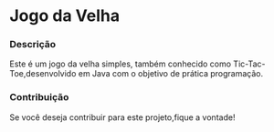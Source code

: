 <h1>Jogo da Velha</h1>
<h3>Descrição</h3>
<p>Este é um jogo da velha simples, também conhecido como Tic-Tac-Toe,desenvolvido em Java com o objetivo de prática programação.</p>

<h3>Contribuição</h3>
<p>Se você deseja contribuir para este projeto,fique a vontade!</p>
